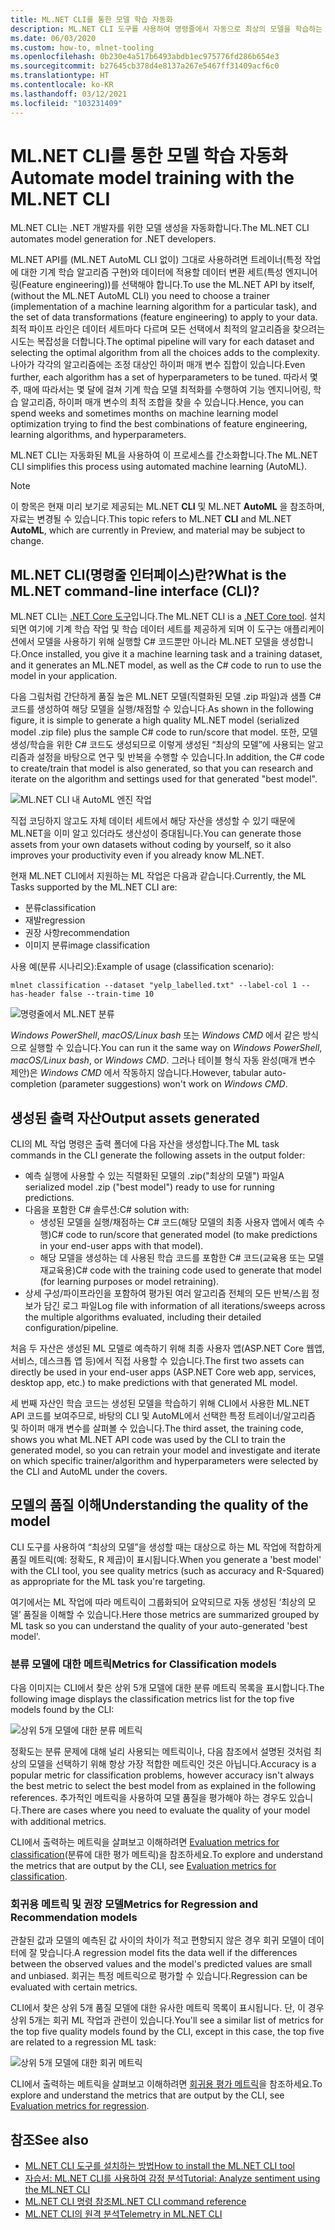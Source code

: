 ```yaml
---
title: ML.NET CLI를 통한 모델 학습 자동화
description: ML.NET CLI 도구를 사용하여 명령줄에서 자동으로 최상의 모델을 학습하는 방법을 알아봅니다.
ms.date: 06/03/2020
ms.custom: how-to, mlnet-tooling
ms.openlocfilehash: 0b230e4a517b6493abdb1ec975776fd286b654e3
ms.sourcegitcommit: b27645cb378d4e8137a267e5467ff31409acf6c0
ms.translationtype: HT
ms.contentlocale: ko-KR
ms.lasthandoff: 03/12/2021
ms.locfileid: "103231409"
---
```

# <a name="automate-model-training-with-the-mlnet-cli"></a><span data-ttu-id="7685d-103">ML.NET CLI를 통한 모델 학습 자동화</span><span class="sxs-lookup"><span data-stu-id="7685d-103">Automate model training with the ML.NET CLI</span></span>

<span data-ttu-id="7685d-104">ML.NET CLI는 .NET 개발자를 위한 모델 생성을 자동화합니다.</span><span class="sxs-lookup"><span data-stu-id="7685d-104">The ML.NET CLI automates model generation for .NET developers.</span></span>

<span data-ttu-id="7685d-105">ML.NET API를 (ML.NET AutoML CLI 없이) 그대로 사용하려면 트레이너(특정 작업에 대한 기계 학습 알고리즘 구현)와 데이터에 적용할 데이터 변환 세트(특성 엔지니어링(Feature engineering))를 선택해야 합니다.</span><span class="sxs-lookup"><span data-stu-id="7685d-105">To use the ML.NET API by itself, (without the ML.NET AutoML CLI) you need to choose a trainer (implementation of a machine learning algorithm for a particular task), and the set of data transformations (feature engineering) to apply to your data.</span></span> <span data-ttu-id="7685d-106">최적 파이프 라인은 데이터 세트마다 다르며 모든 선택에서 최적의 알고리즘을 찾으려는 시도는 복잡성을 더합니다.</span><span class="sxs-lookup"><span data-stu-id="7685d-106">The optimal pipeline will vary for each dataset and selecting the optimal algorithm from all the choices adds to the complexity.</span></span> <span data-ttu-id="7685d-107">나아가 각각의 알고리즘에는 조정 대상인 하이퍼 매개 변수 집합이 있습니다.</span><span class="sxs-lookup"><span data-stu-id="7685d-107">Even further, each algorithm has a set of hyperparameters to be tuned.</span></span> <span data-ttu-id="7685d-108">따라서 몇 주, 때에 따라서는 몇 달에 걸쳐 기계 학습 모델 최적화를 수행하여 기능 엔지니어링, 학습 알고리즘, 하이퍼 매개 변수의 최적 조합을 찾을 수 있습니다.</span><span class="sxs-lookup"><span data-stu-id="7685d-108">Hence, you can spend weeks and sometimes months on machine learning model optimization trying to find the best combinations of feature engineering, learning algorithms, and hyperparameters.</span></span>

<span data-ttu-id="7685d-109">ML.NET CLI는 자동화된 ML을 사용하여 이 프로세스를 간소화합니다.</span><span class="sxs-lookup"><span data-stu-id="7685d-109">The ML.NET CLI simplifies this process using automated machine learning (AutoML).</span></span>

> [!NOTE]
> <span data-ttu-id="7685d-110">이 항목은 현재 미리 보기로 제공되는 ML.NET **CLI** 및 ML.NET **AutoML** 을 참조하며, 자료는 변경될 수 있습니다.</span><span class="sxs-lookup"><span data-stu-id="7685d-110">This topic refers to ML.NET **CLI** and ML.NET **AutoML**, which are currently in Preview, and material may be subject to change.</span></span>

## <a name="what-is-the-mlnet-command-line-interface-cli"></a><span data-ttu-id="7685d-111">ML.NET CLI(명령줄 인터페이스)란?</span><span class="sxs-lookup"><span data-stu-id="7685d-111">What is the ML.NET command-line interface (CLI)?</span></span>

<span data-ttu-id="7685d-112">ML.NET CLI는 [.NET Core 도구](../core/tools/global-tools.md)입니다.</span><span class="sxs-lookup"><span data-stu-id="7685d-112">The ML.NET CLI is a [.NET Core tool](../core/tools/global-tools.md).</span></span> <span data-ttu-id="7685d-113">설치되면 여기에 기계 학습 작업 및 학습 데이터 세트를 제공하게 되며 이 도구는 애플리케이션에서 모델을 사용하기 위해 실행할 C# 코드뿐만 아니라 ML.NET 모델을 생성합니다.</span><span class="sxs-lookup"><span data-stu-id="7685d-113">Once installed, you give it a machine learning task and a training dataset, and it generates an ML.NET model, as well as the C# code to run to use the model in your application.</span></span>

<span data-ttu-id="7685d-114">다음 그림처럼 간단하게 품질 높은 ML.NET 모델(직렬화된 모델 .zip 파일)과 샘플 C# 코드를 생성하여 해당 모델을 실행/채점할 수 있습니다.</span><span class="sxs-lookup"><span data-stu-id="7685d-114">As shown in the following figure, it is simple to generate a high quality ML.NET model (serialized model .zip file) plus the sample C# code to run/score that model.</span></span> <span data-ttu-id="7685d-115">또한, 모델 생성/학습을 위한 C# 코드도 생성되므로 이렇게 생성된 “최상의 모델”에 사용되는 알고리즘과 설정을 바탕으로 연구 및 반복을 수행할 수 있습니다.</span><span class="sxs-lookup"><span data-stu-id="7685d-115">In addition, the C# code to create/train that model is also generated, so that you can research and iterate on the algorithm and settings used for that generated "best model".</span></span>

![ML.NET CLI 내 AutoML 엔진 작업](media/automate-training-with-cli/cli-high-level-process.png)

<span data-ttu-id="7685d-117">직접 코딩하지 않고도 자체 데이터 세트에서 해당 자산을 생성할 수 있기 때문에 ML.NET을 이미 알고 있더라도 생산성이 증대됩니다.</span><span class="sxs-lookup"><span data-stu-id="7685d-117">You can generate those assets from your own datasets without coding by yourself, so it also improves your productivity even if you already know ML.NET.</span></span>

<span data-ttu-id="7685d-118">현재 ML.NET CLI에서 지원하는 ML 작업은 다음과 같습니다.</span><span class="sxs-lookup"><span data-stu-id="7685d-118">Currently, the ML Tasks supported by the ML.NET CLI are:</span></span>

- <span data-ttu-id="7685d-119">분류</span><span class="sxs-lookup"><span data-stu-id="7685d-119">classification</span></span>
- <span data-ttu-id="7685d-120">재발</span><span class="sxs-lookup"><span data-stu-id="7685d-120">regression</span></span>
- <span data-ttu-id="7685d-121">권장 사항</span><span class="sxs-lookup"><span data-stu-id="7685d-121">recommendation</span></span>
- <span data-ttu-id="7685d-122">이미지 분류</span><span class="sxs-lookup"><span data-stu-id="7685d-122">image classification</span></span>

<span data-ttu-id="7685d-123">사용 예(분류 시나리오):</span><span class="sxs-lookup"><span data-stu-id="7685d-123">Example of usage (classification scenario):</span></span>

```console
mlnet classification --dataset "yelp_labelled.txt" --label-col 1 --has-header false --train-time 10
```

![명령줄에서 ML.NET 분류](media/automate-training-with-cli/mlnet-classification-powershell.gif)

<span data-ttu-id="7685d-125">*Windows PowerShell*, *macOS/Linux bash* 또는 *Windows CMD* 에서 같은 방식으로 실행할 수 있습니다.</span><span class="sxs-lookup"><span data-stu-id="7685d-125">You can run it the same way on *Windows PowerShell*, *macOS/Linux bash*, or *Windows CMD*.</span></span> <span data-ttu-id="7685d-126">그러나 테이블 형식 자동 완성(매개 변수 제안)은 *Windows CMD* 에서 작동하지 않습니다.</span><span class="sxs-lookup"><span data-stu-id="7685d-126">However, tabular auto-completion (parameter suggestions) won't work on *Windows CMD*.</span></span>

## <a name="output-assets-generated"></a><span data-ttu-id="7685d-127">생성된 출력 자산</span><span class="sxs-lookup"><span data-stu-id="7685d-127">Output assets generated</span></span>

<span data-ttu-id="7685d-128">CLI의 ML 작업 명령은 출력 폴더에 다음 자산을 생성합니다.</span><span class="sxs-lookup"><span data-stu-id="7685d-128">The ML task commands in the CLI generate the following assets in the output folder:</span></span>

- <span data-ttu-id="7685d-129">예측 실행에 사용할 수 있는 직렬화된 모델의 .zip("최상의 모델") 파일</span><span class="sxs-lookup"><span data-stu-id="7685d-129">A serialized model .zip ("best model") ready to use for running predictions.</span></span>
- <span data-ttu-id="7685d-130">다음을 포함한 C# 솔루션:</span><span class="sxs-lookup"><span data-stu-id="7685d-130">C# solution with:</span></span>
  - <span data-ttu-id="7685d-131">생성된 모델을 실행/채점하는 C# 코드(해당 모델의 최종 사용자 앱에서 예측 수행)</span><span class="sxs-lookup"><span data-stu-id="7685d-131">C# code to run/score that generated model (to make predictions in your end-user apps with that model).</span></span>
  - <span data-ttu-id="7685d-132">해당 모델을 생성하는 데 사용된 학습 코드를 포함한 C# 코드(교육용 또는 모델 재교육용)</span><span class="sxs-lookup"><span data-stu-id="7685d-132">C# code with the training code used to generate that model (for learning purposes or model retraining).</span></span>
- <span data-ttu-id="7685d-133">상세 구성/파이프라인을 포함하여 평가된 여러 알고리즘 전체의 모든 반복/스윕 정보가 담긴 로그 파일</span><span class="sxs-lookup"><span data-stu-id="7685d-133">Log file with information of all iterations/sweeps across the multiple algorithms evaluated, including their detailed configuration/pipeline.</span></span>

<span data-ttu-id="7685d-134">처음 두 자산은 생성된 ML 모델로 예측하기 위해 최종 사용자 앱(ASP.NET Core 웹앱, 서비스, 데스크톱 앱 등)에서 직접 사용할 수 있습니다.</span><span class="sxs-lookup"><span data-stu-id="7685d-134">The first two assets can directly be used in your end-user apps (ASP.NET Core web app, services, desktop app, etc.) to make predictions with that generated ML model.</span></span>

<span data-ttu-id="7685d-135">세 번째 자산인 학습 코드는 생성된 모델을 학습하기 위해 CLI에서 사용한 ML.NET API 코드를 보여주므로, 바탕의 CLI 및 AutoML에서 선택한 특정 트레이너/알고리즘 및 하이퍼 매개 변수를 살펴볼 수 있습니다.</span><span class="sxs-lookup"><span data-stu-id="7685d-135">The third asset, the training code, shows you what ML.NET API code was used by the CLI to train the generated model, so you can retrain your model and investigate and iterate on which specific trainer/algorithm and hyperparameters were selected by the CLI and AutoML under the covers.</span></span>

## <a name="understanding-the-quality-of-the-model"></a><span data-ttu-id="7685d-136">모델의 품질 이해</span><span class="sxs-lookup"><span data-stu-id="7685d-136">Understanding the quality of the model</span></span>

<span data-ttu-id="7685d-137">CLI 도구를 사용하여 “최상의 모델”을 생성할 때는 대상으로 하는 ML 작업에 적합하게 품질 메트릭(예: 정확도, R 제곱)이 표시됩니다.</span><span class="sxs-lookup"><span data-stu-id="7685d-137">When you generate a 'best model' with the CLI tool, you see quality metrics (such as accuracy and R-Squared) as appropriate for the ML task you're targeting.</span></span>

<span data-ttu-id="7685d-138">여기에서는 ML 작업에 따라 메트릭이 그룹화되어 요약되므로 자동 생성된 ‘최상의 모델’ 품질을 이해할 수 있습니다.</span><span class="sxs-lookup"><span data-stu-id="7685d-138">Here those metrics are summarized grouped by ML task so you can understand the quality of your auto-generated 'best model'.</span></span>

### <a name="metrics-for-classification-models"></a><span data-ttu-id="7685d-139">분류 모델에 대한 메트릭</span><span class="sxs-lookup"><span data-stu-id="7685d-139">Metrics for Classification models</span></span>

<span data-ttu-id="7685d-140">다음 이미지는 CLI에서 찾은 상위 5개 모델에 대한 분류 메트릭 목록을 표시합니다.</span><span class="sxs-lookup"><span data-stu-id="7685d-140">The following image displays the classification metrics list for the top five models found by the CLI:</span></span>

![상위 5개 모델에 대한 분류 메트릭](media/automate-training-with-cli/cli-multiclass-classification-metrics.png)

 <span data-ttu-id="7685d-142">정확도는 분류 문제에 대해 널리 사용되는 메트릭이나, 다음 참조에서 설명된 것처럼 최상의 모델을 선택하기 위해 항상 가장 적합한 메트릭인 것은 아닙니다.</span><span class="sxs-lookup"><span data-stu-id="7685d-142">Accuracy is a popular metric for classification problems, however accuracy isn't always the best metric to select the best model from as explained in the following references.</span></span> <span data-ttu-id="7685d-143">추가적인 메트릭을 사용하여 모델 품질을 평가해야 하는 경우도 있습니다.</span><span class="sxs-lookup"><span data-stu-id="7685d-143">There are cases where you need to evaluate the quality of your model with additional metrics.</span></span>

<span data-ttu-id="7685d-144">CLI에서 출력하는 메트릭을 살펴보고 이해하려면 [Evaluation metrics for classification](resources/metrics.md#evaluation-metrics-for-multi-class-classification)(분류에 대한 평가 메트릭)을 참조하세요.</span><span class="sxs-lookup"><span data-stu-id="7685d-144">To explore and understand the metrics that are output by the CLI, see [Evaluation metrics for classification](resources/metrics.md#evaluation-metrics-for-multi-class-classification).</span></span>

### <a name="metrics-for-regression-and-recommendation-models"></a><span data-ttu-id="7685d-145">회귀용 메트릭 및 권장 모델</span><span class="sxs-lookup"><span data-stu-id="7685d-145">Metrics for Regression and Recommendation models</span></span>

<span data-ttu-id="7685d-146">관찰된 값과 모델의 예측된 값 사이의 차이가 적고 편향되지 않은 경우 회귀 모델이 데이터에 잘 맞습니다.</span><span class="sxs-lookup"><span data-stu-id="7685d-146">A regression model fits the data well if the differences between the observed values and the model's predicted values are small and unbiased.</span></span> <span data-ttu-id="7685d-147">회귀는 특정 메트릭으로 평가할 수 있습니다.</span><span class="sxs-lookup"><span data-stu-id="7685d-147">Regression can be evaluated with certain metrics.</span></span>

<span data-ttu-id="7685d-148">CLI에서 찾은 상위 5개 품질 모델에 대한 유사한 메트릭 목록이 표시됩니다. 단, 이 경우 상위 5개는 회귀 ML 작업과 관련이 있습니다.</span><span class="sxs-lookup"><span data-stu-id="7685d-148">You'll see a similar list of metrics for the top five quality models found by the CLI, except in this case, the top five are related to a regression ML task:</span></span>

![상위 5개 모델에 대한 회귀 메트릭](media/automate-training-with-cli/cli-regression-metrics.png)

<span data-ttu-id="7685d-150">CLI에서 출력하는 메트릭을 살펴보고 이해하려면 [회귀용 평가 메트릭](resources/metrics.md#evaluation-metrics-for-regression-and-recommendation)을 참조하세요.</span><span class="sxs-lookup"><span data-stu-id="7685d-150">To explore and understand the metrics that are output by the CLI, see [Evaluation metrics for regression](resources/metrics.md#evaluation-metrics-for-regression-and-recommendation).</span></span>

## <a name="see-also"></a><span data-ttu-id="7685d-151">참조</span><span class="sxs-lookup"><span data-stu-id="7685d-151">See also</span></span>

- [<span data-ttu-id="7685d-152">ML.NET CLI 도구를 설치하는 방법</span><span class="sxs-lookup"><span data-stu-id="7685d-152">How to install the ML.NET CLI tool</span></span>](how-to-guides/install-ml-net-cli.md)
- [<span data-ttu-id="7685d-153">자습서: ML.NET CLI를 사용하여 감정 분석</span><span class="sxs-lookup"><span data-stu-id="7685d-153">Tutorial: Analyze sentiment using the ML.NET CLI</span></span>](tutorials/sentiment-analysis-cli.md)
- [<span data-ttu-id="7685d-154">ML.NET CLI 명령 참조</span><span class="sxs-lookup"><span data-stu-id="7685d-154">ML.NET CLI command reference</span></span>](reference/ml-net-cli-reference.md)
- [<span data-ttu-id="7685d-155">ML.NET CLI의 원격 분석</span><span class="sxs-lookup"><span data-stu-id="7685d-155">Telemetry in ML.NET CLI</span></span>](resources/ml-net-cli-telemetry.md)
